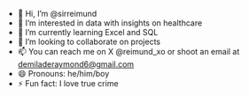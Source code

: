 - 👋 Hi, I’m @sirreimund
- 👀 I’m interested in data with insights on  healthcare
- 🌱 I’m currently learning Excel and SQL
- 💞️ I’m looking to collaborate on projects
- 📫 You can reach me on X @reimund_xo or shoot an email at demiladeraymond6@gmail.com
- 😄 Pronouns: he/him/boy
- ⚡ Fun fact: I love true crime

<!---
sirreimund/sirreimund is a ✨ special ✨ repository because its `README.md` (this file) appears on your GitHub profile.
You can click the Preview link to take a look at your changes.
--->
